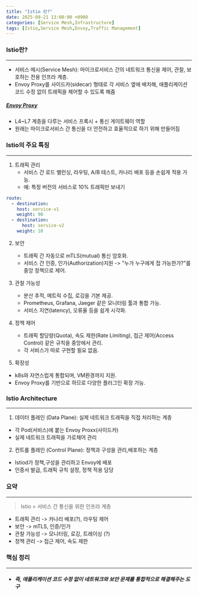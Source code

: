 ```yaml
---
title: "Istio 란?"
date: 2025-09-21 13:00:00 +0900
categories: [Service Mesh,Infrastructure]
tags: [Istio,Service Mesh,Envoy,Traffic Management]
---
```


### Istio란?

---

- 서비스 메시(Service Mesh): 마이크로서비스 간의 네트워크 통신을 제어, 관찰, 보호하는 전용 인프라 계층.
- Envoy Proxy를 사이드카(sidecar) 형태로 각 서비스 옆에 배치해, 애플리케이션 코드 수정 없이 트래픽을 제어할 수 있도록 해줌

##### [Envoy Proxy](2025-09-21-envoy-proxy.md)
- L4~L7 계층을 다루는 서비스 프록시 + 통신 게이트웨이 역할
- 원래는 마이크로서비스 간 통신을 더 안전하고 효율적으로 하기 위해 만들어짐


### Istio의 주요 특징

---

1. 트래픽 관리
   - 서비스 간 로드 밸런싱, 라우팅, A/B 테스트, 카나리 배포 등을 손쉽게 적용 가능.
   - 예: 특정 버전의 서비스로 10% 트래픽만 보내기
```yaml
route:
  - destination:
    host: service-v1
    weight: 90
  - destination:
      host: service-v2
    weight: 10
```


2. 보안
   - 트래픽 간 자동으로 mTLS(mutual) 통신 암호화.
   - 서비스 간 인증, 인가(Authorization)지원 -> "누가 누구에게 접 가능한가?"를 중앙 정책으로 제어.


3. 관찰 가능성
   - 분산 추적, 메트릭 수집, 로깅을 기본 제공.
   - Prometheus, Grafana, Jaeger 같은 모니터링 툴과 통합 가능.
   - 서비스 지연(latency), 오류율 등을 쉽게 시각화.


4. 정책 제어
   - 트래픽 할당량(Quota), 속도 제한(Rate Limiting), 접근 제어(Access Control) 같은 규칙을 중앙에서 관리.
   - 각 서비스가 따로 구현할 필요 없음.


5. 확장성
  - k8s와 자연스럽게 통합되며, VM환경까지 지원.
  - Envoy Proxy를 기반으로 하므로 다양한 플러그인 확장 가능.


### Istio Architecture

---

1. 데이터 플레인 (Data Plane): 실제 네트워크 트래픽을 직접 처리하는 계층
  - 각 Pod(서비스)에 붙는 Envoy Proxx(사이드카)
  - 실제 네트워크 트래픽을 가로채어 관리


2. 컨트롤 플레인 (Control Plane): 정책과 구성을 관리,배포하는 계층
  - Istiod가 정책,구성을 관리하고 Envoy에 배포
  - 인증서 발급, 트래픽 규칙 설정, 정책 적용 담당


### 요약

---

> Istio = 서비스 간 통신을 위한 인프라 계층
- 트래픽 관리 -> 카나리 배포(?), 라우팅 제어
- 보안 -> mTLS, 인증/인가
- 관찰 가능성 -> 모니터링, 로깅, 트레이싱 (?)
- 정책 관리 -> 접근 제어, 속도 제한


### 핵심 정리

---

- ##### ***즉, 애플리케이션 코드 수정 없이 네트워크와 보안 문제를 통합적으로 해결해주는 도구***
